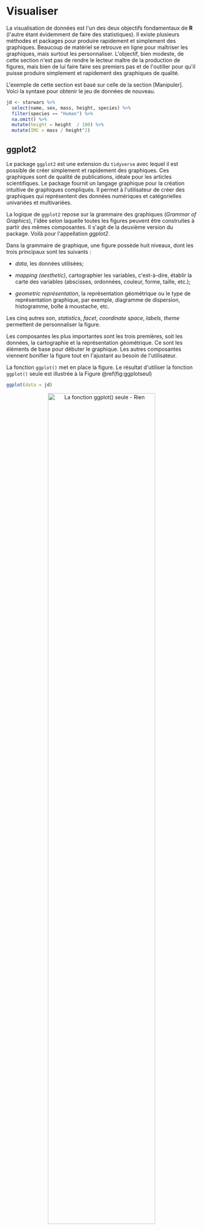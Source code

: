 # Visualiser

La visualisation de données est l'un des deux objectifs fondamentaux de **R** (l'autre étant évidemment de faire des statistiques). Il existe plusieurs méthodes et packages pour produire rapidement et simplement des graphiques. Beaucoup de matériel se retrouve en ligne pour maîtriser les graphiques, mais surtout les personnaliser. L'objectif, bien modeste, de cette section n'est pas de rendre le lecteur maître de la production de figures, mais bien de lui faire faire ses premiers pas et de l'outiller pour qu'il puisse produire simplement et rapidement des graphiques de qualité.

L'exemple de cette section est basé sur celle de la section [Manipuler]. Voici la syntaxe pour obtenir le jeu de données de nouveau.


```r
jd <- starwars %>% 
  select(name, sex, mass, height, species) %>% 
  filter(species == "Human") %>% 
  na.omit() %>% 
  mutate(height = height  / 100) %>% 
  mutate(IMC = mass / height^2)  
```

## ggplot2

Le package `ggplot2` est une extension du `tidyverse` avec lequel il est possible de créer simplement et rapidement des graphiques. Ces graphiques sont de qualité de publications, idéale pour les articles scientifiques. Le package fournit un langage graphique pour la création intuitive de graphiques compliqués. Il permet à l'utilisateur de créer des graphiques qui représentent des données numériques et catégorielles univariées et multivariées.

La logique de `ggplot2` repose sur la grammaire des graphiques (*Grammar  of Graphics*), l'idée selon laquelle toutes les figures peuvent être construites à partir des mêmes composantes. Il s'agit de la deuxième version du package. Voilà pour l'appellation *ggplot2*.
  
Dans la grammaire de graphique, une figure possède huit niveaux, dont les trois principaux sont les suivants : 
  
* *data*, les données utilisées;

* *mapping (aesthetic)*, cartographier les variables, c'est-à-dire, établir la carte des variables (abscisses, ordonnées, couleur, forme, taille, etc.);

* *geometric représentation*, la représentation géométrique ou le type de représentation graphique, par exemple, diagramme de dispersion, histogramme, boîte à moustache, etc.

Les cinq autres son, *statistics*, *facet*, *coordinate space*, *labels*, *theme* permettent de personnaliser la figure. 

Les composantes les plus importantes sont les trois premières, soit les données, la cartographie et la représentation géométrique. Ce sont les éléments de base pour débuter le graphique. Les autres composantes viennent bonifier la figure tout en l'ajustant au besoin de l'utilisateur.

La fonction `ggplot()` met en place la figure. Le résultat d'utiliser la fonction `ggplot()` seule est illustrée à la Figure \@ref(fig:ggplotseul)


```r
ggplot(data = jd)
```

<div class="figure" style="text-align: center">
<img src="08-Visualiser_files/figure-html/ggplotseul-1.png" alt="La fonction ggplot() seule - Rien" width="75%" height="75%" />
<p class="caption">(\#fig:ggplotseul)La fonction ggplot() seule - Rien</p>
</div>

Il est aussi possible de *piper* (prononcé avec un fort accent anglophone) les données dans la fonction.


```r
jd %>% 
  ggplot()
```

Pour afficher des graphiques, il faut ajouter `+`, puis une représentation géométrique ainsi que la cartographie (*mapping*). La cartographie (`aes(mapping = )`, où *aes* désigne l'esthétisme, *aesthetic*) peut se trouver dans `ggplot()` ou dans la représentation géométrique. Si elle est dans `ggplot`, elle est passée aux autres niveaux.

Voici une liste des représentations géométriques possibles :

* `geom_line()` crée une ligne qui lie toutes les valeurs, très utiles pour une série temporelle (abscisse = temps, ordonnée = variable dépendante);
 
* `geom_point()` crée un diagramme de dispersion ou un nuage de point, très utile pour les corrélations;

* `geom_bar()` crée un diagramme à bâton, idéal pour présenter des proportions, des fréquences ou des données comptées;

* `geom_histogram()` crée un histogramme des variables;

* `geom_box()` crée une boîte à moustache, idéal pour identifier des valeurs aberrantes et comparer la variabilité entre des groupes;

* `geom_smooth()` crée la ligne de prédiction des données avec des intervalles de confiances, la plupart des utilisateurs voudront certainement ces arguments `method = lm` (par défaut) ou sans l'erreur standard (`se = FALSE`);

* `geom_errorbar()` ajoute des barres d'erreur ou des intervalles de confiances spécifiées.

Certaines cartographies sont d'ailleurs compatibles, `geom_smooth()` et `geom_point()`, par exemple.

La Figure \@ref(fig:ggplotpoint) montre un diagramme de dispersion construit à partir du jeu de données `jd` *pipé* dans la fonction `ggplot()`. Dans cette fonction, la cartographie est passée `mapping = aes(x = mass, y = height)` à un second niveau, `geom_point)` par le `+` et la représentation est produite.


```r
jd %>% 
  ggplot(mapping = aes(x = mass, y = height)) + 
  geom_point()
```

<div class="figure" style="text-align: center">
<img src="08-Visualiser_files/figure-html/ggplotpoint-1.png" alt="Diagramme de dispersion" width="75%" height="75%" />
<p class="caption">(\#fig:ggplotpoint)Diagramme de dispersion</p>
</div>

Voici une liste d'exemples de différentes représentations visuelles des données. 

## Diagramme de dispersion

Pour réaliser un diagramme de dispersion, la fonction se nomme `geom_point()`. La cartographie identifie la variable à l'axe des $x$ (horizontal) et des $y$ (vertical). Dans cet exemple, il s'agit du poids ($x$) et de la taille ($y$). La cartographie ne se limite pas aux axes par contre. Dans cet exemple, la forme `shape` est aussi un dimension manipulée. Il peut s'agir de `color` et même de `size`. Dans la syntaxe ci-dessous, l'argument `size` est placé à l'extérieur de *mapping*. Il s'agit alors d'une constante (elle change la taille des points), c'est-à-dire qu'elle ne varie pas relativement à une variable.


```r
jd %>% 
  ggplot() + 
  geom_point(mapping = aes(x = mass, y = height, shape = sex), size = 2) 
```

<div class="figure" style="text-align: center">
<img src="08-Visualiser_files/figure-html/diagdisp-1.png" alt="Le lien entre le poids et la taille en fonction du sexe" width="75%" height="75%" />
<p class="caption">(\#fig:diagdisp)Le lien entre le poids et la taille en fonction du sexe</p>
</div>

La Figure \@ref(fig:diagdisp2) montre le résultat si `size``est ajouté au *mapping* pour identifier l'IMC. Les unités avec un plus grand IMC obtiennent un plus gros pointeur.


```r
jd %>% 
  ggplot() + 
  geom_point(mapping = aes(x = mass, y = height, shape = sex, size = IMC)) 
```

<div class="figure" style="text-align: center">
<img src="08-Visualiser_files/figure-html/diagdisp2-1.png" alt="Le lien entre le poids et la taille en fonction de l'IMC et du sexe" width="75%" height="75%" />
<p class="caption">(\#fig:diagdisp2)Le lien entre le poids et la taille en fonction de l'IMC et du sexe</p>
</div>

On peut y ajouter la droite de régression, comme la Figure \@ref(fig:diagdisp3) le montre. Sans `geom_point()`, la figure ne produit la droite. Les arguments de `geom_smooth()` indique  l'utilisation du modèle linéaire, `method = lm`, et l'absence des intervalles de confiance, `se = FALSE`. Dans cette syntaxe, comme le *mapping* est ajouté à `ggplot` directement, il se généralise directement à `geom_point()` et ` geom_smooth()`


```r
jd %>% 
  ggplot(mapping = aes(x = mass, y = height)) + 
  geom_point(size = 2) +
  geom_smooth(method = lm, se = FALSE, color = "black")
> `geom_smooth()` using formula = 'y ~ x'
```

<div class="figure" style="text-align: center">
<img src="08-Visualiser_files/figure-html/diagdisp3-1.png" alt="Le lien entre le poids et la taille en fonction de l'IMC" width="75%" height="75%" />
<p class="caption">(\#fig:diagdisp3)Le lien entre le poids et la taille en fonction de l'IMC</p>
</div>

## Boîte à moustache

La boîte à moustaches (*box-and-whisker plot*) est une figure permettant de voir la variabilité des données. Elle  résume seulement quelques indicateurs de position soit la médiane, les quartiles, le minimum, et le maximum. Ce diagramme est utilisé principalement pour détecter des valeurs aberrantes et comparer la variabilité entre les groupes. C'est la représentation géométrique `geom_boxplot()` qui permettra de créer des boîtes à moustache. La cartographie prend en argument un variable nominale en `x` et une variable continue en `y`. La Figure \@ref(fig:boxplot1) montre un exemple de boîte à moustache.


```r
ggplot(data = jd) + 
  geom_boxplot(mapping = aes(x = sex, y = IMC)) +
  coord_flip()
```

<div class="figure" style="text-align: center">
<img src="08-Visualiser_files/figure-html/boxplot1-1.png" alt="Boîte à moustache de l'IMC en fonction du sexe" width="75%" height="75%" />
<p class="caption">(\#fig:boxplot1)Boîte à moustache de l'IMC en fonction du sexe</p>
</div>

Une fonction intéressante est la fonction `coord_flip()` qui tourne (*flip*) les axes, les coordonnées. L'axe $x$  prend la place de $y$; $y$ prend la place de $x$. Elle peut être pratique pour améliorer la qualité visuelle de certains graphiques.

## Histogramme

Un histogramme permet de représenter la répartition empirique d'une variable. Il donne un aperçu de la distribution sous-jacente, soit comment les données sont distribuées. Cette figure permet de voir la forme de la distribution et permet de voir si elle ne démontre pas d'anomalie. La représentation graphique `geom_histogram()` produit des histogrammes. S'il faut en produire pour différentes variables, une stratégie simple est de les produire en série.


```r
# Trois histogrammes en trois figures
ggplot(data = jd) + 
  geom_histogram(mapping = aes(x = height))

ggplot(data = jd) + 
  geom_histogram(mapping = aes(x = mass))

ggplot(data = jd) + 
  geom_histogram(mapping = aes(x = IMC))
```

Des techniques plus avancées permettent de créer la Figure \@ref(fig:hist) d'un seul coup.


```r
# Trois histogrammes en une seule figure
# en optimisant avec le tidyverse
jd %>%
  keep(is.numeric) %>% 
  gather() %>% 
  ggplot(aes(value)) +
  facet_wrap(~ key, scales = "free") +
  geom_histogram()
```

<div class="figure" style="text-align: center">
<img src="08-Visualiser_files/figure-html/hist-1.png" alt="Histogrammes des variables continues" width="75%" height="75%" />
<p class="caption">(\#fig:hist)Histogrammes des variables continues</p>
</div>

Enfin, s'il est désiré de comparer deux distributions de groupes différents, l'argument `fill` dans la cartographie indique à la fonction de différencier les valeurs selon le *remplissage* des histogrammes.


```r
jd %>% 
  ggplot(mapping = aes(x = IMC, fill = sex)) + 
  geom_histogram(position = "identity", alpha = .7) + 
  scale_fill_grey()
> `stat_bin()` using `bins = 30`. Pick better value with
> `binwidth`.
```

<div class="figure" style="text-align: center">
<img src="08-Visualiser_files/figure-html/hist2-1.png" alt="Histogrammes de l'IMC par rapport au sexe" width="75%" height="75%" />
<p class="caption">(\#fig:hist2)Histogrammes de l'IMC par rapport au sexe</p>
</div>

Dans la Figure \@ref(fig:hist2), l'argument `position = "identity"` indique de traiter les deux groupes comme différents, autrement les colonnes s'additionnent dans le graphique. L'argument `alpha = .7` permet une transparence entre les couleurs, autrement, les valeurs *derrière* les autres ne paraissent pas. La valeur de `alpha` va de 0 (transparent) à 1 (opaque) et fonctionne dans la plupart des contextes, surtout ceux liés à `ggplot2`.

## Les barres d'erreurs

Les barres d'erreur sont une représentation géométrique à part entière. La fonction pour les commandées est `geom_errorbar()`. Elle nécessite deux arguments, soit l'intervalle de confiance maximale et minimale autour des moyennes à afficher. 

La Figure \@ref(fig:erreurbar) illustre les différences entre moyennes avec des barres d'erreur à partir de la base de données `ToothGrowth`, une étude de l'effet de la vitamine C (`dose`) selon leur administration (jus ou supplément `supp`) sur la longueur des dents des cochons d'inde. Il y a deux facteurs et une variable continue.

La première étape est de tirer les statistiques sommaires, moyennes, écart type, tailles des groupes. La syntaxe tire profit de `groupe_by()` pour tirer les groupes et en faire le sommaire. Le sommaire `summarise` permet d'obtenir les statistiques, notamment la moyenne, l'erreur standard (`se`) pour en calculer l'intervalle autour de la moyenne `ci`.


```r
jd = ToothGrowth %>% 
  group_by(dose, supp) %>% 
  summarise(mlen = mean(len),
            sdlen = sd(len),
            nlen = n(), 
            se = sd(len)/sqrt(n()), 
            ci = qt(.975, df = n()-1) * se,
            .groups = "drop")

jd %>% 
  ggplot(aes(x = dose,
             y = mlen, 
             shape = supp),
         size = 5) + 
    geom_errorbar(aes(ymin = mlen - ci,
                      ymax = mlen + ci), 
                  width = .05) +
    geom_line() +
    geom_point()
```

<div class="figure" style="text-align: center">
<img src="08-Visualiser_files/figure-html/erreurbar-1.png" alt="Les effets de la vitamine C sur les cochons d'inde" width="75%" height="75%" />
<p class="caption">(\#fig:erreurbar)Les effets de la vitamine C sur les cochons d'inde</p>
</div>

Une fois ces statistiques calculées et enregistrées dans le nouveau jeu de données `jd`, il est possible de créer le graphique avec les représentations géométriques désirées. Remarquez comment spécifier la cartographie dans le niveau `ggplot()` rend la syntaxe moins compliquée. Cette syntaxe produit un graphique avec `dose` à l'axe des $x$, `supp` comme pointeurs et les moyennes de `len` (longueur moyenne des dents). La fonction `geom_errorbar()` indique où placer les limites inférieures et supérieures des intervalles. Les arguments `size = 5` et `width = .05` sont ajoutés simplment pour l'esthétisme. L'argument `.groups = "drop"` de `summarise` permet d'éviter une avertissement expliquant qu'une variable de groupement est utilisé pour regrouper les résultats à la fin. Ajouter ou retirer cet argument ne change pas les calculs, ni la Figure\ \@ref(fig:erreurbar).

## Pour aller plus loin

Il existe une multitudes de livres, de sites web, de tutoriels en ligne et d'atelier pour donner l'occasion au lecteur d'aller plus loin dans sa conception graphique. Voici quelques ouvrages de références : Le *R Graphics Cookbook* (Chang) repérable à https://r-graphics.org/, *ggplot2: elegant graphics for data analysis* (Wickham) repérable à https://ggplot2-book.org/  ou *R Graphics* (Murrel) repérable à https://www.stat.auckland.ac.nz/~paul/RG2e/.

# Exercices {#exercice-gestion .unnumbered}

1. À l'aide de `data_edit()` du package `DataEditR`, créez un jeu données contenant trois participants ayant les caractéristiques suivantes, `nom = Alexandre, Samuel et Vincent` et `age = 20, 22 et 31`.

2. Prendre le jeu de données `cars`, sélectionner la variable `dist` et transformer la en mètre, plutôt qu'en pieds. Rappel: un mètre égale 3.2808 pieds.

3. Dans le jeu de données `iris`, calculer la moyenne et l'écart type de la longueur de sépale (`Petal.Length`) en fonction de l'espèce (`species`). Représenter ensuite la moyenne à l'aide d'un diagramme à barre

4. Prenez le jeu de données `mtcars` et produisez un diagramme de dispersion montrant la puissance brute (en chevaux) (`hp`) par rapport à consommation en km/l (basé sur `mpg`) tout en soulignant l'effet du nombre de cylindres (`cyl`). **Attention** la fonction `as_factor` permettra d'utiliser `cyl` en facteur et le rapprt mpg vers kml approximativement $.425$.

5. Avec le même jeu de données et objectif que la question précédente, ajouter une droite de prédiction avec `geom_smooth()` selon un modèle linéare (`lm`) et sans erreur standard (`se`).

6. Avec le jeu de données `chickwts`, produire une boîte à moustache du poids des poulets en fonction de leur alimentation.

7. Prenez le jeu de données `mtcars` et produisez un histogramme montrant la variabilité de la consommation `mpg` par rapport à la transmission (`am`). **Attention** la fonction `as_factor` permettra d'utiliser `am` en facteur.

8. Prendre le jeu de données `msleep` et produire un diagramme à barres pour observer la fréquence des régimes alimentaires.

9. Prendre le jeu de données `msleep` et produisez une boîte à moustache pour observer le temps total de sommeil (`sleep_total`) moyen par rapport aux régimes (`vore`). **Attention** aux données manquantes.

10. Avec le jeu de données `chickwts`, produire un diagramme à barres du poids moyen des poulets par rapport à leur alimentation en ne conservant que les graines de tournesols et les fèveroles. 

